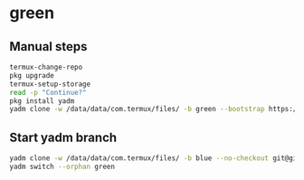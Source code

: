 # green

## Manual steps

```bash
termux-change-repo
pkg upgrade
termux-setup-storage
read -p "Continue?"
pkg install yadm
yadm clone -w /data/data/com.termux/files/ -b green --bootstrap https://github.com/Gonzalocl/dotfiles.git
```


## Start yadm branch

```bash
yadm clone -w /data/data/com.termux/files/ -b blue --no-checkout git@github.com:Gonzalocl/dotfiles.git
yadm switch --orphan green
```
